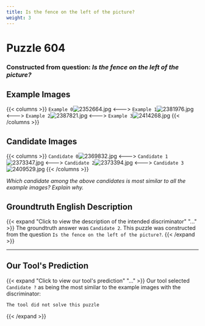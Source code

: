 ```yaml
---
title: Is the fence on the left of the picture?
weight: 3
---
```


# Puzzle 604
### Constructed from question: _Is the fence on the left of the picture?_


## Example Images
{{< columns >}}
`Example 0`![2352664.jpg](/gqa_images/2352664.jpg)
<--->
`Example 1`![2381976.jpg](/gqa_images/2381976.jpg)
<--->
`Example 2`![2387821.jpg](/gqa_images/2387821.jpg)
<--->
`Example 3`![2414268.jpg](/gqa_images/2414268.jpg)
{{< /columns >}}

## Candidate Images
{{< columns >}}
`Candidate 0`![2369832.jpg](/gqa_images/2369832.jpg)
<--->
`Candidate 1`![2373347.jpg](/gqa_images/2373347.jpg)
<--->
`Candidate 2`![2373394.jpg](/gqa_images/2373394.jpg)
<--->
`Candidate 3`![2409529.jpg](/gqa_images/2409529.jpg)
{{< /columns >}}

*Which candidate among the above candidates is most similar to all the example images? Explain why.*

## Groundtruth English Description

{{< expand "Click to view the description of the intended discriminator" "..." >}}
The groundtruth answer was `Candidate 2`. This puzzle was constructed from the question `Is the fence on the left of the picture?`.
{{< /expand >}}

---

## Our Tool's Prediction

{{< expand "Click to view our tool's prediction" "..." >}}
Our tool selected `Candidate ?` as being the most similar to the example images with the discriminator:
```plaintext
The tool did not solve this puzzle
```
{{< /expand >}}
